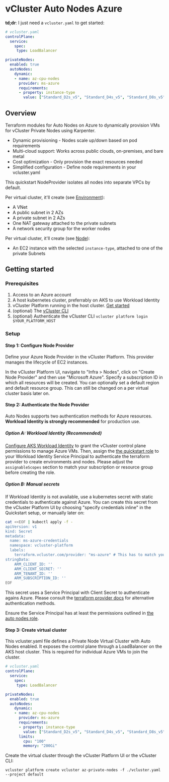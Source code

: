# vCluster Auto Nodes Azure

**td;dr**: I just need a `vcluster.yaml` to get started:

```yaml
# vcluster.yaml
controlPlane:
  service:
    spec:
     type: LoadBalancer

privateNodes:
  enabled: true
  autoNodes:
    dynamic:
    - name: az-cpu-nodes
      provider: ms-azure
      requirements:
      - property: instance-type
        value: ["Standard_D2s_v5", "Standard_D4s_v5", "Standard_D8s_v5"]
```

## Overview

Terraform modules for Auto Nodes on Azure to dynamically provision VMs for vCluster Private Nodes using Karpenter.

- Dynamic provisioning - Nodes scale up/down based on pod requirements
- Multi-cloud support: Works across public clouds, on-premises, and bare metal
- Cost optimization - Only provision the exact resources needed
- Simplified configuration - Define node requirements in your vcluster.yaml

This quickstart NodeProvider isolates all nodes into separate VPCs by default.

Per virtual cluster, it'll create (see [Environment](./environment/)):

- A VNet
- A public subnet in 2 AZs
- A private subnet in 2 AZs
- One NAT gateway attached to the private subnets
- A network security group for the worker nodes

Per virtual cluster, it'll create (see [Node](./node/)):

- An EC2 instance with the selected `instance-type`, attached to one of the private Subnets

## Getting started

### Prerequisites

1. Access to an Azure account
2. A host kubernetes cluster, preferrably on AKS to use Workload Identity
3. vCluster Platform running in the host cluster. [Get started](https://www.vcluster.com/docs/platform/install/quick-start-guide)
4. (optional) The [vCluster CLI](https://www.vcluster.com/docs/vcluster/#deploy-vcluster)
5. (optional) Authenticate the vCluster CLI `vcluster platform login $YOUR_PLATFORM_HOST`

### Setup

#### Step 1: Configure Node Provider

Define your Azure Node Provider in the vCluster Platform. This provider manages the lifecycle of EC2 instances.

In the vCluster Platform UI, navigate to "Infra > Nodes", click on "Create Node Provider" and then use "Microsoft Azure".
Specify a subscription ID in which all resources will be created. You can optionally set a default region and default resource group. This can still be changed on a per virtual cluster basis later on.

#### Step 2: Authenticate the Node Provider

Auto Nodes supports two authentication methods for Azure resources. **Workload Identity is strongly recommended** for production use.

##### Option A: Workload Identity (Recommended)

[Configure AKS Workload Identity](https://learn.microsoft.com/en-us/azure/aks/workload-identity-overview?tabs=dotnet) to grant the vCluster control plane permissions to manage Azure VMs.
Then, assign the [the quickstart role](./docs/auto_nodes_role.json) to your Workload Identity Service Principal to authenticate the terraform provider to create environments and nodes. Please adjust the `assignableScopes` section to match your subscription or resource group before creating the role.

##### Option B: Manual secrets

If Workload Identity is not available, use a kubernetes secret with static credentials to authenticate against Azure.
You can create this secret from the vCluster Platform UI by choosing "specify credentials inline" in the Quickstart setup, or manually later on:

```bash
cat <<EOF | kubectl apply -f -
apiVersion: v1
kind: Secret
metadata:
  name: ms-azure-credentials
  namespace: vcluster-platform
  labels:
    terraform.vcluster.com/provider: "ms-azure" # This has to match your provider name
stringData:
    ARM_CLIENT_ID: ''
    ARM_CLIENT_SECRET: ''
    ARM_TENANT_ID: ''
    ARM_SUBSCRIPTION_ID: ''
EOF
```

This secret uses a Service Principal with Client Secret to authenticate agains Azure. Please consult the [terraform provider docs](https://registry.terraform.io/providers/hashicorp/azurerm/latest/docs#authenticating-to-azure) for alternative authentication methods.

Ensure the Service Principal has at least the permissions outlined in [the auto nodes role](./docs/auto_nodes_role.json).

#### Step 3: Create virtual cluster

This vcluster.yaml file defines a Private Node Virtual Cluster with Auto Nodes enabled. It exposes the control plane through a LoadBalancer on the AKS host cluster. This is required for individual Azure VMs to join the cluster.

```yaml
# vcluster.yaml
controlPlane:
  service:
    spec:
     type: LoadBalancer

privateNodes:
  enabled: true
  autoNodes:
    dynamic:
    - name: az-cpu-nodes
      provider: ms-azure
      requirements:
      - property: instance-type
        value: ["Standard_D2s_v5", "Standard_D4s_v5", "Standard_D8s_v5"]
      limits:
        cpu: "100"
        memory: "200Gi"
```

Create the virtual cluster through the vCluster Platform UI or the vCluster CLI:

 `vcluster platform create vcluster az-private-nodes -f ./vcluster.yaml --project default`
